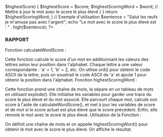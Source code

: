 <?php 


    
    

/**
 * Fonction pour calculer le score d'un mot basé sur la position des lettres dans l'alphabet.
 *
 * @param string $word Le mot dont le score doit être calculé.
 * @return int Le score du mot.
 */
function calculateWordScore($word) {
    $score = 0;
    // Calculer le score de chaque lettre
    for ($i = 0; $i < strlen($word); $i++) {
        // 'a' correspond à 1, 'b' à 2, etc.
        $score += ord($word[$i]) - ord('a') + 1;
    }
    return $score;
}

function high($sentence) {
    // Séparer la chaîne en mots
    $words = explode(' ', $sentence);
    $highestScore = 0;
    $highestScoringWord = '';

    // Parcourir chaque mot pour calculer son score
    foreach ($words as $word) {
        $score = calculateWordScore($word);
        // Si le score actuel est plus élevé que le score le plus élevé, mettre à jour
        if ($score > $highestScore) {
            $highestScore = $score;
            $highestScoringWord = $word;  // Mettre à jour le mot avec le score le plus élevé
        }
    }

    return $highestScoringWord;
}

// Exemple d'utilisation
$sentence = "Salut les reufs je m'amuse pas avec l'argent";
echo "Le mot avec le score le plus élevé est : " . high($sentence);
?>

### RAPPORT


Fonction calculateWordScore :

Cette fonction calcule le score d'un mot en additionnant les valeurs des lettres selon leur position dans l'alphabet.
Chaque lettre a une valeur correspondante : 'a' = 1, 'b' = 2, etc.
On utilise ord() pour obtenir le code ASCII de la lettre, puis on soustrait le code ASCII de 'a' et ajoute 1 pour obtenir la position dans l'alphabet.
Fonction highestScoringWord :

Cette fonction prend une chaîne de mots, la sépare en un tableau de mots en utilisant explode().
Elle initialise les variables pour garder une trace du score le plus élevé et du mot associé.
Elle parcourt chaque mot, calcule son score à l'aide de calculateWordScore(), et met à jour les variables de score et de mot si le score actuel est plus élevé que le score précédent.
Enfin, elle renvoie le mot avec le score le plus élevé.
Utilisation de la Fonction :

On définit une chaîne de mots et on appelle highestScoringWord() pour obtenir le mot avec le score le plus élevé.
On affiche le résultat.